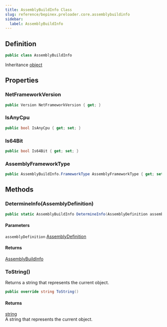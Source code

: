 ```yaml
---
title: AssemblyBuildInfo Class
slug: reference/bepinex.preloader.core.assemblybuildinfo
sidebar:
  label: AssemblyBuildInfo
---
```


## Definition

```csharp title="C#"
public class AssemblyBuildInfo
```

Inheritance [object](https://learn.microsoft.com/dotnet/api/system.object/)

## Properties

### NetFrameworkVersion

```csharp title="C#"
public Version NetFrameworkVersion { get; }
```

### IsAnyCpu

```csharp title="C#"
public bool IsAnyCpu { get; set; }
```

### Is64Bit

```csharp title="C#"
public bool Is64Bit { get; set; }
```

### AssemblyFrameworkType

```csharp title="C#"
public AssemblyBuildInfo.FrameworkType AssemblyFrameworkType { get; set; }
```

## Methods

### DetermineInfo(AssemblyDefinition)

```csharp title="C#"
public static AssemblyBuildInfo DetermineInfo(AssemblyDefinition assemblyDefinition)
```

#### Parameters

`assemblyDefinition` [AssemblyDefinition](https://github.com/jbevain/cecil/blob/8c123e16bd0d693afc9932da85e1c9e740aa508c/mono.cecil/assemblydefinition.cs/)

#### Returns

[AssemblyBuildInfo](../bepinex.preloader.core.assemblybuildinfo/)

### ToString()

Returns a string that represents the current object.

```csharp title="C#"
public override string ToString()
```

#### Returns

[string](https://learn.microsoft.com/dotnet/api/system.string/)  
A string that represents the current object.
